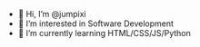 - 👋 Hi, I’m @jumpixi
- 👀 I’m interested in Software Development
- 🌱 I’m currently learning HTML/CSS/JS/Python


